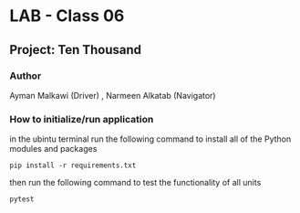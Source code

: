 # LAB - Class 06

## Project: Ten Thousand

### Author

Ayman Malkawi (Driver) , Narmeen Alkatab (Navigator)

### How to initialize/run application

in the ubintu terminal run the following command to install all of the Python modules and packages

 ```pip install -r requirements.txt```

then run the following command to test the functionality of all units

```pytest```
